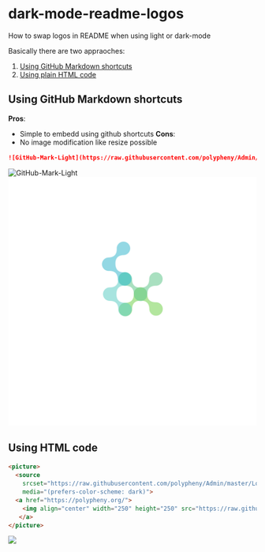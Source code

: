 # dark-mode-readme-logos
How to swap logos in README when using light or dark-mode 

Basically there are two appraoches:
1. [Using GitHub Markdown shortcuts](#Using-GitHub-Markdown-shortcuts)
2. [Using plain HTML code](#Using-HTML-code)

## Using GitHub Markdown shortcuts
**Pros**:
* Simple to embedd using github shortcuts
**Cons**:
* No image modification like resize possible
```markdown
![GitHub-Mark-Light](https://raw.githubusercontent.com/polypheny/Admin/master/Logo/logo-transparent.png#gh-light-mode-only)![GitHub-Mark-Dark](https://raw.githubusercontent.com/polypheny/Admin/master/Logo/logo-white-text.png#gh-dark-mode-only)
```
![GitHub-Mark-Light](https://raw.githubusercontent.com/polypheny/Admin/master/Logo/logo-transparent.png#gh-light-mode-only)![GitHub-Mark-Dark](https://raw.githubusercontent.com/polypheny/Admin/master/Logo/logo-white-text.png#gh-dark-mode-only)


## Using HTML code

```html
<picture>
  <source 
    srcset="https://raw.githubusercontent.com/polypheny/Admin/master/Logo/logo-transparent.png" 
    media="(prefers-color-scheme: dark)">
  <a href="https://polypheny.org/">
    <img align="center" width="250" height="250" src="https://raw.githubusercontent.com/polypheny/Admin/master/Logo/logo-white-text.png">
   </a>
</picture>
```


<picture>
  <source 
    srcset="https://raw.githubusercontent.com/polypheny/Admin/master/Logo/logo-white-text.pngogo-transparent.png" 
    media="(prefers-color-scheme: dark)">
  <img src="https://raw.githubusercontent.com/polypheny/Admin/master/Logo/logo-transparent.png">
</picture>



